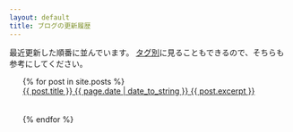 ```yaml
---
layout: default
title: ブログの更新履歴
---
```

最近更新した順番に並んでいます。
<a href="staff.html" class="btn">タグ別</a>に見ることもできるので、そちらも参考にしてください。

<ul style="list-style: none;">
  {% for post in site.posts %}
    <li>
      <div class="block">
        <a href="{{ post.url }}">
          {{ post.title }}  
          {{ page.date | date_to_string }}
          {{ post.excerpt }}
        </a>
      </div><br><br>
    </li>
  {% endfor %}
</ul>
